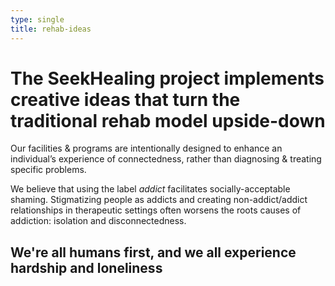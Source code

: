 ```yaml
---
type: single
title: rehab-ideas
---
```


# The SeekHealing project implements <span class="emphasized-header">creative ideas</span> that turn the traditional rehab model <span class="emphasized-header">upside-down</span>

Our facilities &amp; programs are intentionally designed to enhance an individual’s experience of connectedness, rather than diagnosing &amp; treating specific problems.

We believe that using the label *addict* facilitates socially-acceptable shaming. Stigmatizing people as addicts and creating non-addict/addict relationships in therapeutic settings often worsens the roots causes of addiction: isolation and disconnectedness.

## We're all <span class="emphasized-header">humans first, </span> and we all experience <span class="emphasized-header">hardship and loneliness </span>